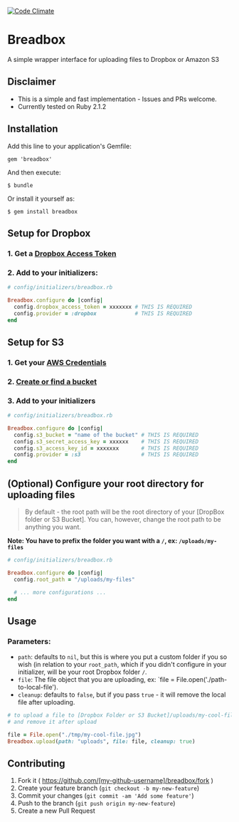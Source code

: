[![Code Climate](https://codeclimate.com/github/ovenbits/breadbox/badges/gpa.svg)](https://codeclimate.com/github/ovenbits/breadbox)

# Breadbox

A simple wrapper interface for uploading files to Dropbox or Amazon S3

## Disclaimer

- This is a simple and fast implementation - Issues and PRs welcome.
- Currently tested on Ruby 2.1.2

## Installation

Add this line to your application's Gemfile:

    gem 'breadbox'

And then execute:

    $ bundle

Or install it yourself as:

    $ gem install breadbox


## Setup for Dropbox

### 1. Get a [Dropbox Access Token](https://www.dropbox.com/developers/blog/94/generate-an-access-token-for-your-own-account)
### 2. Add to your initializers:

```ruby
# config/initializers/breadbox.rb

Breadbox.configure do |config|
  config.dropbox_access_token = xxxxxxx # THIS IS REQUIRED
  config.provider = :dropbox            # THIS IS REQUIRED
end
```


## Setup for S3

### 1. Get your [AWS Credentials](http://infinitewp.com/knowledge-base/where-are-my-amazon-s3-credentials/)
### 2. [Create or find a bucket](http://docs.aws.amazon.com/AmazonS3/latest/gsg/CreatingABucket.html)
### 3. Add to your initializers

```ruby
# config/initializers/breadbox.rb

Breadbox.configure do |config|
  config.s3_bucket = "name of the bucket" # THIS IS REQUIRED
  config.s3_secret_access_key = xxxxxx    # THIS IS REQUIRED
  config.s3_access_key_id = xxxxxxx       # THIS IS REQUIRED
  config.provider = :s3                   # THIS IS REQUIRED
end
```

## (Optional) Configure your root directory for uploading files

> By default - the root path will be the root directory of your [DropBox folder or S3 Bucket].
You can, however, change the root path to be anything you want.

**Note: You have to prefix the folder you want with a `/`, ex: `/uploads/my-files`**

```ruby
# config/initializers/breadbox.rb

Breadbox.configure do |config|
  config.root_path = "/uploads/my-files"

  # ... more configurations ...
end
```

## Usage

### Parameters:

- `path`: defaults to `nil`, but this is where you put a custom folder if you so wish (in relation
  to your `root_path`, which if you didn't configure in your initializer, will be your root Dropbox
  folder `/`.
- `file`: The file object that you are uploading, ex: `file = File.open('./path-to-local-file').
- `cleanup`: defaults to `false`, but if you pass `true` - it will remove the local file after uploading.

```ruby
# to upload a file to [Dropbox Folder or S3 Bucket]/uploads/my-cool-file.jpg
# and remove it after upload

file = File.open("./tmp/my-cool-file.jpg")
Breadbox.upload(path: "uploads", file: file, cleanup: true)
```


## Contributing

1. Fork it ( https://github.com/[my-github-username]/breadbox/fork )
2. Create your feature branch (`git checkout -b my-new-feature`)
3. Commit your changes (`git commit -am 'Add some feature'`)
4. Push to the branch (`git push origin my-new-feature`)
5. Create a new Pull Request
